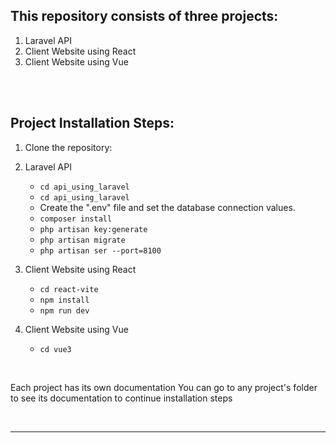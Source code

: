 ## This repository consists of three projects:
1. Laravel API
2. Client Website using React
3. Client Website using Vue


<br /><br />

## Project Installation Steps:

1. Clone the repository:

2. Laravel API
   -  ``` cd api_using_laravel ```
   -  ``` cd api_using_laravel ```
   -  Create the ".env" file and set the database connection values.
   -  ``` composer install ```
   -  ``` php artisan key:generate ```
   -  ``` php artisan migrate ```
   -  ``` php artisan ser --port=8100 ```

3. Client Website using React
   -  ``` cd react-vite ```
   -  ``` npm install ```
   -  ``` npm run dev ```

4. Client Website using Vue
   -  `cd vue3`

<br />

Each project has its own documentation
You can go to any project's folder to see its documentation to continue installation steps

<br /><hr /><br />

